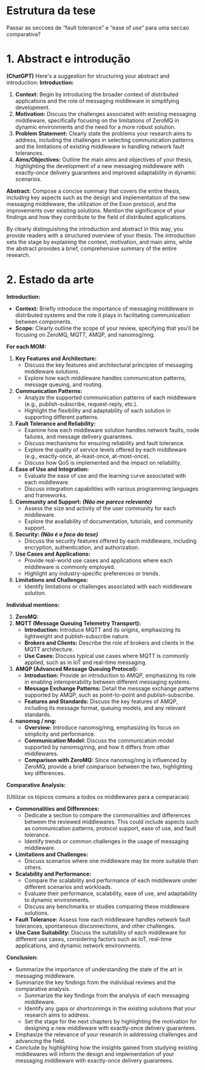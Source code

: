 # Estrutura da tese

Passar as seccoes de “fault tolerance” e “ease of use” para uma seccao comparativa?

# 1. Abstract e introdução

**(ChatGPT)**
Here's a suggestion for structuring your abstract and introduction:
**Introduction:**

1. **Context:** Begin by introducing the broader context of distributed applications and the role of messaging middleware in simplifying development.
2. **Motivation:** Discuss the challenges associated with existing messaging middleware, specifically focusing on the limitations of ZeroMQ in dynamic environments and the need for a more robust solution.
3. **Problem Statement:** Clearly state the problems your research aims to address, including the challenges in selecting communication patterns and the limitations of existing middleware in handling network fault tolerances.
4. **Aims/Objectives:** Outline the main aims and objectives of your thesis, highlighting the development of a new messaging middleware with exactly-once delivery guarantees and improved adaptability in dynamic scenarios.

**Abstract:**
Compose a concise summary that covers the entire thesis, including key aspects such as the design and implementation of the new messaging middleware, the utilization of the Exon protocol, and the improvements over existing solutions. Mention the significance of your findings and how they contribute to the field of distributed applications.

By clearly distinguishing the introduction and abstract in this way, you provide readers with a structured overview of your thesis. The introduction sets the stage by explaining the context, motivation, and main aims, while the abstract provides a brief, comprehensive summary of the entire research.

# 2. Estado da arte

**Introduction:**

- **Context:** Briefly introduce the importance of messaging middleware in distributed systems and the role it plays in facilitating communication between components.
- **Scope:** Clearly outline the scope of your review, specifying that you'll be focusing on ZeroMQ, MQTT, AMQP, and nanomsg/nng.

**For each MOM:**

1. **Key Features and Architecture:**
    - Discuss the key features and architectural principles of messaging middleware solutions.
    - Explore how each middleware handles communication patterns, message queuing, and routing.
2. **Communication Patterns:**
    - Analyze the supported communication patterns of each middleware (e.g., publish-subscribe, request-reply, etc.).
    - Highlight the flexibility and adaptability of each solution in supporting different patterns.
3. **Fault Tolerance and Reliability:**
    - Examine how each middleware solution handles network faults, node failures, and message delivery guarantees.
    - Discuss mechanisms for ensuring reliability and fault tolerance.
    - Explore the quality of service levels offered by each middleware (e.g., exactly-once, at-least-once, at-most-once).
    - Discuss how QoS is implemented and the impact on reliability.
4. **Ease of Use and Integration:**
    - Evaluate the ease of use and the learning curve associated with each middleware.
    - Discuss integration capabilities with various programming languages and frameworks.
5. **Community and Support: *(Não me parece relevante)***
    - Assess the size and activity of the user community for each middleware.
    - Explore the availability of documentation, tutorials, and community support.
6. **Security:  *(Não é o foco da tese)***
    - Discuss the security features offered by each middleware, including encryption, authentication, and authorization.
7. **Use Cases and Applications:**
    - Provide real-world use cases and applications where each middleware is commonly employed.
    - Highlight any industry-specific preferences or trends.
8. **Limitations and Challenges:**
    - Identify limitations or challenges associated with each middleware solution.

**Individual mentions:**

1. **ZeroMQ:**
2. **MQTT (Message Queuing Telemetry Transport):**
    - **Introduction:** Introduce MQTT and its origins, emphasizing its lightweight and publish-subscribe nature.
    - **Brokers and Clients:** Describe the role of brokers and clients in the MQTT architecture.
    - **Use Cases:** Discuss typical use cases where MQTT is commonly applied, such as in IoT and real-time messaging.
3. **AMQP (Advanced Message Queuing Protocol):**
    - **Introduction:** Provide an introduction to AMQP, emphasizing its role in enabling interoperability between different messaging systems.
    - **Message Exchange Patterns:** Detail the message exchange patterns supported by AMQP, such as point-to-point and publish-subscribe.
    - **Features and Standards:** Discuss the key features of AMQP, including its message format, queuing models, and any relevant standards.
4. **nanomsg / nng:**
    - **Overview:** Introduce nanomsg/nng, emphasizing its focus on simplicity and performance.
    - **Communication Model:** Discuss the communication model supported by nanomsg/nng, and how it differs from other middlewares.
    - **Comparison with ZeroMQ:** Since nanomsg/nng is influenced by ZeroMQ, provide a brief comparison between the two, highlighting key differences.

**Comparative Analysis:**

(Utilizar os tópicos comuns a todos os middlewares para a comparacao)

- **Commonalities and Differences:**
    - Dedicate a section to compare the commonalities and differences between the reviewed middlewares. This could include aspects such as communication patterns, protocol support, ease of use, and fault tolerance.
    - Identify trends or common challenges in the usage of messaging middleware.
- **Limitations and Challenges:**
    - Discuss scenarios where one middleware may be more suitable than others.
- **Scalability and Performance:**
    - Compare the scalability and performance of each middleware under different scenarios and workloads.
    - Evaluate their performance, scalability, ease of use, and adaptability to dynamic environments.
    - Discuss any benchmarks or studies comparing these middleware solutions.
- **Fault Tolerance:** Assess how each middleware handles network fault tolerances, spontaneous disconnections, and other challenges.
- **Use Case Suitability:** Discuss the suitability of each middleware for different use cases, considering factors such as IoT, real-time applications, and dynamic network environments.

**Conclusion:**

- Summarize the importance of understanding the state of the art in messaging middleware.
- Summarize the key findings from the individual reviews and the comparative analysis.
    - Summarize the key findings from the analysis of each messaging middleware.
    - Identify any gaps or shortcomings in the existing solutions that your research aims to address.
    - Set the stage for the next chapters by highlighting the motivation for designing a new middleware with exactly-once delivery guarantees.
- Emphasize the relevance of your research in addressing challenges and advancing the field.
- Conclude by highlighting how the insights gained from studying existing middlewares will inform the design and implementation of your messaging middleware with exactly-once delivery guarantees.